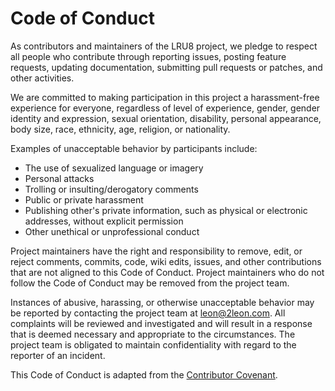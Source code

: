 # Code of Conduct

As contributors and maintainers of the LRU8 project, we pledge to respect all people who contribute through reporting issues, posting feature requests, updating documentation, submitting pull requests or patches, and other activities.

We are committed to making participation in this project a harassment-free experience for everyone, regardless of level of experience, gender, gender identity and expression, sexual orientation, disability, personal appearance, body size, race, ethnicity, age, religion, or nationality.

Examples of unacceptable behavior by participants include:

- The use of sexualized language or imagery
- Personal attacks
- Trolling or insulting/derogatory comments
- Public or private harassment
- Publishing other's private information, such as physical or electronic addresses, without explicit permission
- Other unethical or unprofessional conduct

Project maintainers have the right and responsibility to remove, edit, or reject comments, commits, code, wiki edits, issues, and other contributions that are not aligned to this Code of Conduct. Project maintainers who do not follow the Code of Conduct may be removed from the project team.

Instances of abusive, harassing, or otherwise unacceptable behavior may be reported by contacting the project team at [leon@2leon.com](mailto:leon@2leon.com). All complaints will be reviewed and investigated and will result in a response that is deemed necessary and appropriate to the circumstances. The project team is obligated to maintain confidentiality with regard to the reporter of an incident.

This Code of Conduct is adapted from the [Contributor Covenant](https://www.contributor-covenant.org/version/2/0/code_of_conduct.html).

